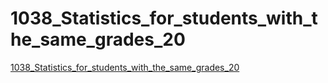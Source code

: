 # 1038_Statistics_for_students_with_the_same_grades_20
[1038_Statistics_for_students_with_the_same_grades_20](https://aiwithcloud.com/2022/09/14/1038_statistics_for_students_with_the_same_grades_20/)